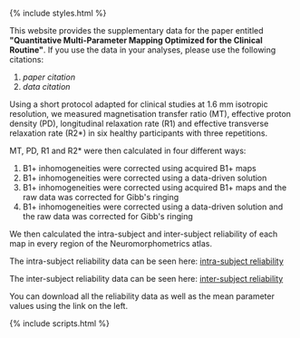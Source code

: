 ---
---

{% include styles.html %}

This website provides the supplementary data for the paper entitled **"Quantitative‌ ‌Multi-Parameter‌ ‌Mapping‌ ‌Optimized‌ ‌for‌ ‌the‌ ‌Clinical‌ ‌Routine‌"**. If you use the data in your analyses, please use the following citations:

1. *paper citation*
2. *data citation*

Using a short protocol adapted for clinical studies at 1.6 mm isotropic resolution, we measured magnetisation transfer ratio (MT), effective proton density (PD), longitudinal relaxation rate (R1) and effective transverse relaxation rate (R2*) in six healthy participants with three repetitions. 

MT, PD, R1 and R2* were then calculated in four different ways: 

1. B1+ inhomogeneities were corrected using acquired B1+ maps
2. B1+ inhomogeneities were corrected using a data-driven solution
3. B1+ inhomogeneities were corrected using acquired B1+ maps and the raw data was corrected for Gibb's ringing
4. B1+ inhomogeneities were corrected using a data-driven solution and the raw data was corrected for Gibb's ringing

We then calculated the intra-subject and inter-subject reliability of each map in every region of the Neuromorphometrics atlas. 

The intra-subject reliability data can be seen here: [intra-subject reliability](/intra-subject.html) 

The inter-subject reliability data can be seen here: [inter-subject reliability](/inter-subject.html)

You can download all the reliability data as well as the mean parameter values using the link on the left.

{% include scripts.html %}